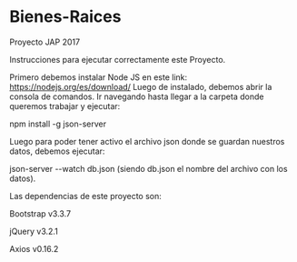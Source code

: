 # Bienes-Raices
Proyecto JAP 2017

Instrucciones para ejecutar correctamente este Proyecto.

Primero debemos instalar Node JS en este link: https://nodejs.org/es/download/
Luego de instalado, debemos abrir la consola de comandos.
Ir navegando hasta llegar a la carpeta donde queremos trabajar y ejecutar:

npm install -g json-server

Luego para poder tener activo el archivo json donde se guardan nuestros datos,
debemos ejecutar:

json-server --watch db.json  (siendo db.json el nombre del archivo con los datos).

Las dependencias de este proyecto son:

Bootstrap v3.3.7

jQuery v3.2.1

Axios v0.16.2 
